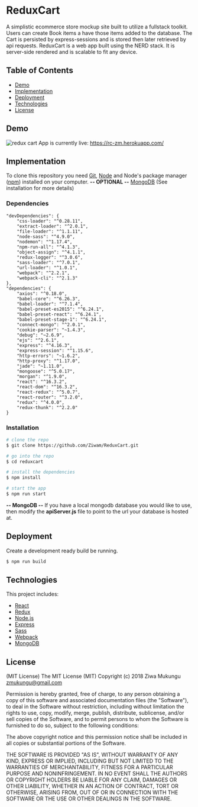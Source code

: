 # ReduxCart
A simplistic ecommerce store mockup site built to utilize a fullstack toolkit. Users can create Book items a have those items added to the database. The Cart is persisted by express-sessions and is stored then later retrieved by api requests. ReduxCart is a web app built using the NERD stack. It is server-side rendered and is scalable to fit any device.
## Table of Contents
- [Demo](#demo)
- [Implementation](#implementation)
- [Deployment](#deployment)
- [Technologies](#technologies)
- [License](#license)
## Demo
![redux cart](https://lh3.googleusercontent.com/jz0LohjVdSGgSGvwUgU5b6gfwrO_txwkq925_g_vuBZFawNTjBsLTNoV1ioGoLoKiaBt6CyaBIUUplhXh4LoWE93wujplGgZxoW5l033dK6JECXKDPEvt4ZY3_cBdZvnwDSOhCHw5Gu3e_OdoLFi5k0YRZOYF2pAm0XecXQPEfapHDQlKJ4EhkV5hXqIqgdTkh1xWU1AX0iN8TWfM9wZrgfHtfdLxjYVgejY0-jdDYqFDmX5oSQutZF5xD8av19QIt_m5_4nRSBBFjWN0EGEb7rSINkHmrRR8p75TU_HuTdd9XbGfYSWmqHoza2UuOqNH6UTAmr6kJwvJURK-qEZtjtWhn7tVUCwfP8RGUX0fiTRUMuwd77UWC2dIOmLog-zn6uvzOyKXFGurItaXsO7wRHfnhyx5_b8XSTzyfsCEcTV5olY8oRPBbqlTzuPN3kXHdd8Q4nMZ7PHYjaxkyKvMKrn0F8_JNsdOumc9r8_6GIAlgiScrh_YcX77fkCTEVRPeSAopGHHIk8o37wLuuWuVISQHXgjKMxRa_OGf_1Ie5v4nVNZHLZ1KjwLaBZVyqbe906HfI4GP71_UNFR0oEGVPmmmNhfcKbw6IsQIE=w1024-h900-no)
App is currently live: https://rc-zm.herokuapp.com/
## Implementation
To clone this repository you need [Git](https://git-scm.com/), [Node](https://nodejs.org/) and Node's package manager ([npm](https://www.npmjs.com/)) installed on your computer.
**-- OPTIONAL --**
[MongoDB](https://www.mongodb.com) (See installation for more details)
### Dependencies
```
"devDependencies": {
    "css-loader": "^0.28.11",
    "extract-loader": "^2.0.1",
    "file-loader": "^1.1.11",
    "node-sass": "^4.9.0",
    "nodemon": "^1.17.4",
    "npm-run-all": "^4.1.3",
    "object-assign": "^4.1.1",
    "redux-logger": "^3.0.6",
    "sass-loader": "^7.0.1",
    "url-loader": "^1.0.1",
    "webpack": "^2.2.1",
    "webpack-cli": "^2.1.3"
},
"dependencies": {
    "axios": "^0.18.0",
    "babel-core": "^6.26.3",
    "babel-loader": "^7.1.4",
    "babel-preset-es2015": "^6.24.1",
    "babel-preset-react": "^6.24.1",
    "babel-preset-stage-1": "^6.24.1",
    "connect-mongo": "^2.0.1",
    "cookie-parser": "~1.4.3",
    "debug": "~2.6.9",
    "ejs": "^2.6.1",
    "express": "^4.16.3",
    "express-session": "^1.15.6",
    "http-errors": "~1.6.2",
    "http-proxy": "^1.17.0",
    "jade": "~1.11.0",
    "mongoose": "^5.0.17",
    "morgan": "^1.9.0",
    "react": "^16.3.2",
    "react-dom": "^16.3.2",
    "react-redux": "^5.0.7",
    "react-router": "^3.2.0",
    "redux": "^4.0.0",
    "redux-thunk": "^2.2.0"
}
```
### Installation
```bash
# clone the repo
$ git clone https://github.com/Ziwam/ReduxCart.git

# go into the repo
$ cd reduxcart

# install the dependencies
$ npm install

# start the app
$ npm run start
```
**-- MongoDB --**
If you have a local mongodb database you would like to use, then modify the **apiServer.js** file to point to the url your database is hosted at.
## Deployment
Create a development ready build be running.
```bash
$ npm run build
```
## Technologies
This project includes:
- [React](https://reactjs.org/)
- [Redux](https://redux.js.org/)
- [Node.js](https://nodejs.org/)
- [Express](https://expressjs.com/)
- [Sass](https://sass-lang.com/)
- [Webpack](https://webpack.js.org/)
- [MongoDB](https://www.mongodb.com)
## License
(MIT License)
The MIT License (MIT) Copyright (c) 2018 Ziwa Mukungu zmukungu@gmail.com

Permission is hereby granted, free of charge, to any person obtaining a copy of this software and associated documentation files (the "Software"), to deal in the Software without restriction, including without limitation the rights to use, copy, modify, merge, publish, distribute, sublicense, and/or sell copies of the Software, and to permit persons to whom the Software is furnished to do so, subject to the following conditions:

The above copyright notice and this permission notice shall be included in all copies or substantial portions of the Software.

THE SOFTWARE IS PROVIDED "AS IS", WITHOUT WARRANTY OF ANY KIND, EXPRESS OR IMPLIED, INCLUDING BUT NOT LIMITED TO THE WARRANTIES OF MERCHANTABILITY, FITNESS FOR A PARTICULAR PURPOSE AND NONINFRINGEMENT. IN NO EVENT SHALL THE AUTHORS OR COPYRIGHT HOLDERS BE LIABLE FOR ANY CLAIM, DAMAGES OR OTHER LIABILITY, WHETHER IN AN ACTION OF CONTRACT, TORT OR OTHERWISE, ARISING FROM, OUT OF OR IN CONNECTION WITH THE SOFTWARE OR THE USE OR OTHER DEALINGS IN THE SOFTWARE.